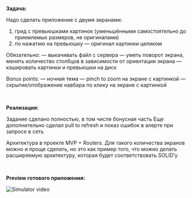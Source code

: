 **Задача:**

Надо сделать приложение с двумя экранами:

1) грид с превьюшками картинок (уменьшёнными самостоятельно до приемлемых размеров, не оригиналами)
2) по нажатию на превьюшку — оригинал картинки целиком

Обязательно:
— выкачивать файл с сервера
— уметь поворот экрана, менять количество столбцов в зависимости от ориентации экрана
— кэшировать картинки и превьюшки на диск

Bonus points:
— ночная тема
— pinch to zoom на экране с картинкой
— скрытие/отображение навбара по клику на экране с картинкой

⠀

**Реализация:**

Задание сделано полностью, в том числе бонусная часть
Еще дополнительно сделал pull to refresh и показ ошибок в алерте при запросе в сеть

Архитектура в проекте MVP + Routers. Для такого количества экранов можно и проще сделать, но это как пример того, что можно делать расширяемую архитектуру, которая будет соответствовать SOLID’у

⠀

**Preview готового приложения:**

![Simulator video](https://github.com/blackwhitescreen/pictureviewer/assets/133086785/279dcefe-71e4-415b-a9c8-ff09738d99b9)
